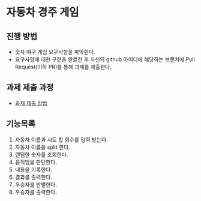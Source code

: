 # 자동차 경주 게임
## 진행 방법
* 숫자 야구 게임 요구사항을 파악한다.
* 요구사항에 대한 구현을 완료한 후 자신의 github 아이디에 해당하는 브랜치에 Pull Request(이하 PR)를 통해 과제를 제출한다.

## 과제 제출 과정
* [과제 제출 방법](https://github.com/next-step/nextstep-docs/tree/master/precourse)


## 기능목록
1. 자동차 이름과 시도 할 회수를 입력 받는다.
2. 자동차 이름을 split 한다.
3. 랜덤한 숫자를 조회한다.
4. 움직임을 판단한다. 
5. 내용을 기록한다.
6. 결과를 출력한다.
7. 우승자를 판별한다.
8. 우승자를 출력한다.
